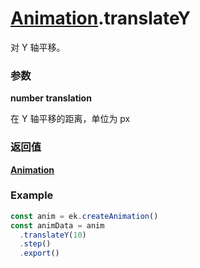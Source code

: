 # [Animation](./../Animation).translateY

对 Y 轴平移。

### 参数

**number translation**

在 Y 轴平移的距离，单位为 px

### 返回值

**[Animation](./../Animation)**

### Example

```ts
const anim = ek.createAnimation()
const animData = anim
  .translateY(10)
  .step()
  .export()
```
